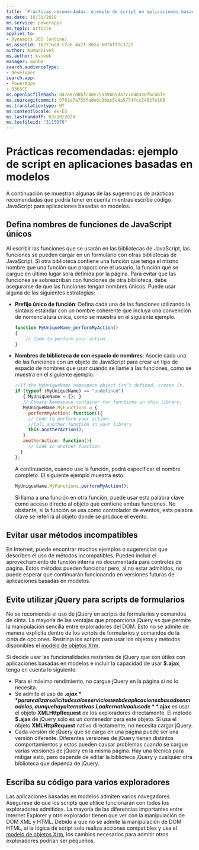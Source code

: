 ```yaml
---
title: 'Prácticas recomendadas: ejemplo de script en aplicaciones basadas en modelos | MicrosoftDocs'
ms.date: 10/31/2018
ms.service: powerapps
ms.topic: article
applies_to:
- Dynamics 365 (online)
ms.assetid: 16271bd8-cfa8-4a7f-802a-60fbff7c3722
author: KumarVivek
ms.author: kvivek
manager: annbe
search.audienceType:
- developer
search.app:
- PowerApps
- D365CE
ms.openlocfilehash: d4766cd0bfc48e79a39bb5da7c7048330fbcabfe
ms.sourcegitcommit: 5701e7a755fade6c3bac5c4a5774fcc74627e168
ms.translationtype: HT
ms.contentlocale: es-ES
ms.lasthandoff: 03/10/2020
ms.locfileid: "3115676"
---
```

# <a name="best-practices-client-scripting-in-model-driven-apps"></a>Prácticas recomendadas: ejemplo de script en aplicaciones basadas en modelos



A continuación se muestran algunas de las sugerencias de prácticas recomendadas que podría tener en cuenta mientras escribe código JavaScript para aplicaciones basadas en modelos.

## <a name="define-unique-javascript-function-names"></a>Defina nombres de funciones de JavaScript únicos

Al escribir las funciones que se usarán en las bibliotecas de JavaScript, las funciones se pueden cargar en un formulario con otras bibliotecas de JavaScript. Si otra biblioteca contiene una función que tenga el mismo nombre que una función que proporcione el usuario, la función que se cargue en último lugar será definida por la página. Para evitar que las funciones se sobrescriban con funciones de otra biblioteca, debe asegurarse de que las funciones tengan nombres únicos. Puede usar alguna de las siguientes estrategias:

- **Prefijo único de función**: Defina cada una de las funciones utilizando la sintaxis estándar con un nombre coherente que incluya una convención de nomenclatura única, como se muestra en el siguiente ejemplo.
    ```JavaScript
    function MyUniqueName_performMyAction()
    {
        // Code to perform your action.
    }
    ```
- **Nombres de biblioteca de con espacio de nombres**: Asocie cada una de las funciones con un objeto de JavaScript para crear un tipo de espacio de nombres que usar cuando se llame a las funciones, como se muestra en el siguiente ejemplo.
    ```JavaScript
    //If the MyUniqueName namespace object isn’t defined, create it.
    if (typeof (MyUniqueName) == "undefined")
       { MyUniqueName = {}; }
       // Create Namespace container for functions in this library;
       MyUniqueName.MyFunctions = {
         performMyAction: function(){
         // Code to perform your action.
         //Call another function in your library
         this.anotherAction();
       },
       anotherAction: function(){
         // Code in another function
      }
    };
    ```

    A continuación, cuando use la función, podrá especificar el nombre completo. El siguiente ejemplo muestra esto.

    ```JavaScript
    MyUniqueName.MyFunctions.performMyAction();
    ```

    Si llama a una función en otra función, puede usar esta palabra clave como acceso directo al objeto que contiene ambas funciones. No obstante, si la función se usa como controlador de eventos, esta palabra clave se referirá al objeto donde se produce el evento.

## <a name="avoid-using-unsupported-methods"></a>Evitar usar métodos incompatibles

En Internet, puede encontrar muchos ejemplos o sugerencias que describen el uso de métodos incompatibles. Pueden incluir el aprovechamiento de función interna no documentada para controles de página. Estos métodos pueden funcionar pero, al no estar admitidos, no puede esperar que continuarán funcionando en versiones futuras de aplicaciones basadas en modelos.

## <a name="avoid-using-jquery-for-form-scripts"></a>Evite utilizar jQuery para scripts de formularios

No se recomienda el uso de jQuery en scripts de formularios y comandos de cinta. La mayoría de las ventajas que proporciona jQuery es que permite la manipulación sencilla entre exploradores del DOM. Esto no se admite de manera explícita dentro de los scripts de formularios y comandos de la cinta de opciones. Restrinja los scripts para usar los objetos y métodos disponibles el [modelo de objetos Xrm](understand-clientapi-object-model.md). 

Si decide usar las funcionalidades restantes de jQuery que son útiles con aplicaciones basadas en modelos e incluir la capacidad de usar **$.ajax**, tenga en cuenta lo siguiente:

- Para el máximo rendimiento, no cargue jQuery en la página si no lo necesita.
- Se admite el uso de **$.ajax** para realizar solicitudes a los servicios web de aplicaciones basads en modelos, aunque hay alternativas. La alternativa al uso de **$.ajax** es usar el objeto **XMLHttpRequest** de los exploradores directamente. El método **$.ajax** de jQuery sólo es un contenedor para este objeto. Si usa el objeto **XMLHttpRequest** nativo directamente, no necesita cargar jQuery.
- Cada versión de jQuery que se carga en una página puede ser una versión diferente. Diferentes versiones de jQuery tienen distintos comportamientos y estos pueden causar problemas cuando se cargue varias versiones de jQuery en la misma página. Hay una técnica para mitigar esto, pero depende de editar la biblioteca jQuery y cualquier otra biblioteca que dependa de jQuery.


## <a name="write-your-code-for-multiple-browsers"></a>Escriba su código para varios exploradores

Las aplicaciones basadas en modelos admiten varios navegadores. Asegúrese de que los scripts que utilice funcionarán con todos los exploradores admitidos. La mayoría de las diferencias importantes entre Internet Explorer y otro explorador tienen que ver con la manipulación de DOM XML y HTML. Debido a que no se admite la manipulación de DOM HTML, si la lógica de script solo realiza acciones compatibles y usa el [modelo de objetos Xrm](understand-clientapi-object-model.md), los cambios necesarios para admitir otros exploradores podrían ser pequeños. 
